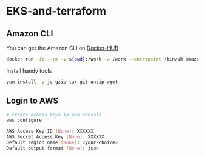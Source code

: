 # EKS-and-terraform 

## Amazon CLI 

You can get the Amazon CLI on [Docker-HUB](https://hub.docker.com/r/amazon/aws-cli)

```bash
docker run -it --rm -v ${pwd}:/work -w /work --entrypoint /bin/sh amazon/aws-cli:latest
``` 
Install handy tools 

```bash
yum install -y jq gzip tar git unzip wget
``` 

## Login to AWS 

```bash
# create access keys in aws console 
aws configure 

AWS Access Key ID [None]: XXXXXX 
AWS Secret Access Key [None]: XXXXXX 
Default region name [None]: <your-choice> 
Default output format [None]: json 
```

